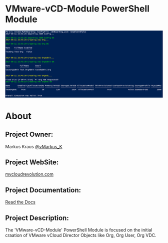 VMware-vCD-Module PowerShell Module
===================================

![Invoke-MyOnBoarding](/media/Invoke-MyOnBoarding.png)

# About

## Project Owner:

Markus Kraus [@vMarkus_K](https://twitter.com/vMarkus_K)

## Project WebSite:
[mycloudrevolution.com](http://mycloudrevolution.com/)

## Project Documentation:

[Read the Docs](http://vmware-vcd-module.readthedocs.io/)

## Project Description:

The 'VMware-vCD-Module' PowerShell Module is focused on the initial craation of VMware vCloud Director Objects like Org, Org User, Org VDC.


